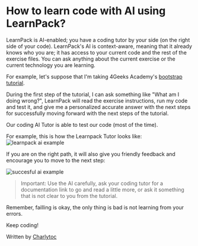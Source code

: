 # How to learn code with AI using LearnPack?

LearnPack is AI-enabled; you have a coding tutor by your side (on the right side of your code).
LearnPack's AI is context-aware, meaning that it already knows who you are; it has access to your current code and the rest of the exercise files.
You can ask anything about the current exercise or the current technology you are learning.

For example, let's suppose that I'm taking 4Geeks Academy's [bootstrap tutorial](https://4geeks.com/interactive-exercise/bootstrap-exercises).

During the first step of the tutorial, I can ask something like "What am I doing wrong?", LearnPack will read the exercise instructions, run my code and test it, and give me a personalized accurate answer with the next steps for successfully moving forward with the next steps of the tutorial.

Our coding AI Tutor is able to test our code (most of the time).

For example, this is how the Learnpack Tutor looks like:
![learnpack ai example](https://github.com/breatheco-de/content/assets/107764250/510ed93d-a0d8-4f8c-baa5-c9b63e077133)


If you are on the right path, it will also give you friendly feedback and encourage you to move to the next step:

![succesful ai example](https://github.com/breatheco-de/content/assets/107764250/421af456-eef5-44bc-8d1c-88d33566f156)

> Important: Use the AI carefully, ask your coding tutor for a documentation link to go and read a little more, or ask it something that is not clear to you from the tutorial.

Remember, failling is okay, the only thing is bad is not learning from your errors. 

Keep coding!

Written by [Charlytoc](https://www.linkedin.com/in/charlytoc/)

